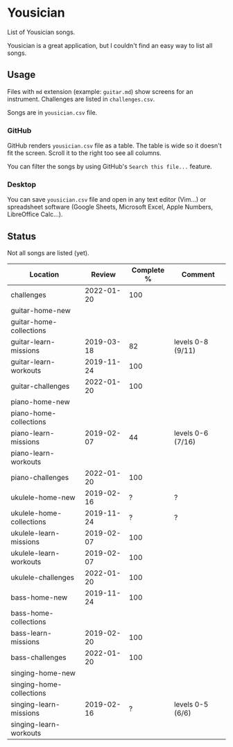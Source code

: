 # Yousician

List of Yousician songs.

Yousician is a great application, but I couldn't find an easy way to list all
songs.

## Usage

Files with `md` extension (example: `guitar.md`) show screens for an
instrument. Challenges are listed in `challenges.csv`.

Songs are in `yousician.csv` file.

### GitHub

GitHub renders `yousician.csv` file as a table. The table is wide so it doesn't
fit the screen. Scroll it to the right too see all columns.

You can filter the songs by using GitHub's `Search this file...` feature.

### Desktop

You can save `yousician.csv` file and open in any text editor (Vim...) or
spreadsheet software (Google Sheets, Microsoft Excel, Apple Numbers,
LibreOffice Calc...).

## Status

Not all songs are listed (yet).

| Location                 | Review     | Complete % | Comment                     |
| ------------------------ | ---------- | ---------- | --------------------------- |
| challenges               | 2022-01-20 | 100        |                             |
| guitar-home-new          |            |            |                             |
| guitar-home-collections  |            |            |                             |
| guitar-learn-missions    | 2019-03-18 |  82        | levels 0-8 (9/11)           |
| guitar-learn-workouts    | 2019-11-24 | 100        |                             |
| guitar-challenges        | 2022-01-20 | 100        |                             |
| piano-home-new           |            |            |                             |
| piano-home-collections   |            |            |                             |
| piano-learn-missions     | 2019-02-07 |  44        | levels 0-6 (7/16)           |
| piano-learn-workouts     |            |            |                             |
| piano-challenges         | 2022-01-20 | 100        |                             |
| ukulele-home-new         | 2019-02-16 | ?          | ?                           |
| ukulele-home-collections | 2019-11-24 | ?          | ?                           |
| ukulele-learn-missions   | 2019-02-07 | 100        |                             |
| ukulele-learn-workouts   | 2019-02-07 | 100        |                             |
| ukulele-challenges       | 2022-01-20 | 100        |                             |
| bass-home-new            | 2019-11-24 | 100        |                             |
| bass-home-collections    |            |            |                             |
| bass-learn-missions      | 2019-02-20 | 100        |                             |
| bass-challenges          | 2022-01-20 | 100        |                             |
| singing-home-new         |            |            |                             |
| singing-home-collections |            |            |                             |
| singing-learn-missions   | 2019-02-16 | ?          | levels 0-5 (6/6)            |
| singing-learn-workouts   |            |            |                             |
